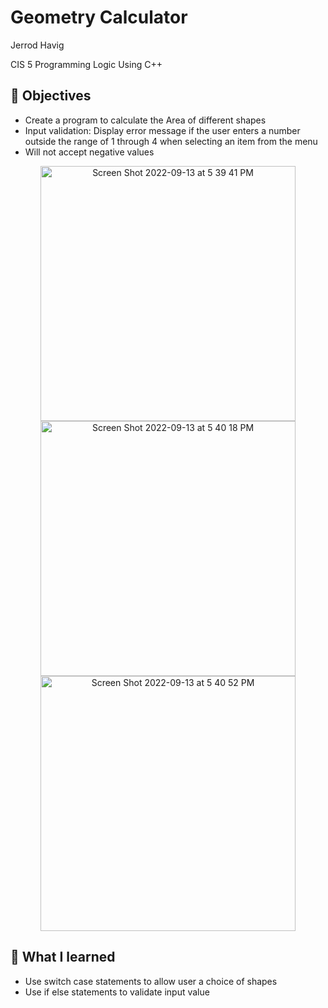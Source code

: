 # Geometry Calculator

Jerrod Havig

CIS 5 Programming Logic Using C++

## 🎯 Objectives

- Create a program to calculate the Area of different shapes
- Input validation: Display error message if the user enters a number outside the range of 1 through 4 when selecting an item from the menu
-  Will not accept negative values

<div align= "center">

<img width="408" alt="Screen Shot 2022-09-13 at 5 39 41 PM" src="https://user-images.githubusercontent.com/48765973/190034121-b3d8018c-282b-4a31-b8a6-70e0b12205d1.png">

<img width="408" alt="Screen Shot 2022-09-13 at 5 40 18 PM" src="https://user-images.githubusercontent.com/48765973/190034130-ef36bba9-9ad3-410a-8015-e2e0846be4b1.png">


<img width="408" alt="Screen Shot 2022-09-13 at 5 40 52 PM" src="https://user-images.githubusercontent.com/48765973/190034138-98f891f6-f804-4373-9791-f7362531a10d.png">

</div>

## 📝 What I learned

- Use switch case statements to allow user a choice of shapes
- Use if else statements to validate input value
